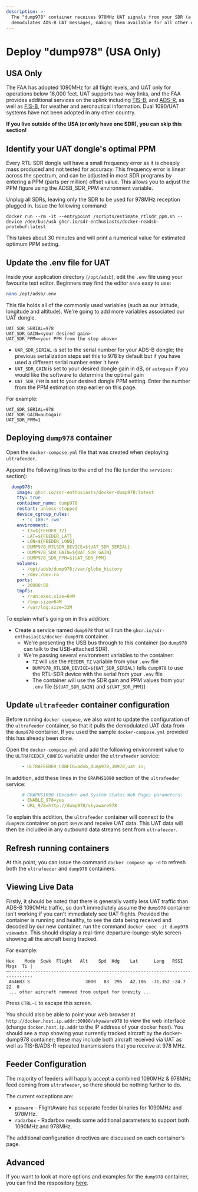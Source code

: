```yaml
---
description: >-
  The "dump978" container receives 978MHz UAT signals from your SDR (a different SDR from the one receiving 1090MHz signals), and
  demodulates ADS-B UAT messages, making them available for all other containers.
---
```


# Deploy "dump978" \(USA Only\)

## USA Only

The FAA has adopted 1090MHz for all flight levels, and UAT only for operations below 18,000 feet. UAT supports two-way links, and the FAA provides additional services on the uplink including [TIS-B](https://www.faa.gov/air_traffic/technology/equipadsb/capabilities/ins_outs/#tisb), and [ADS-R](https://www.faa.gov/air_traffic/technology/equipadsb/capabilities/ins_outs#adsr), as well as [FIS-B](https://www.faa.gov/air_traffic/technology/equipadsb/capabilities/ins_outs#fisb), for weather and aeronautical information. Dual 1090/UAT systems have not been adopted in any other country.

**If you live outside of the USA \(or only have one SDR\), you can skip this section!**

## Identify your UAT dongle's optimal PPM

Every RTL-SDR dongle will have a small frequency error as it is cheaply mass produced and not tested for accuracy. This frequency error is linear across the spectrum, and can be adjusted in most SDR programs by entering a PPM (parts per million) offset value. This  allows you to adjust the PPM figure using the ADSB_SDR_PPM environment variable.

Unplug all SDRs, leaving only the SDR to be used for 978MHz reception plugged in. Issue the following command:

`docker run --rm -it --entrypoint /scripts/estimate_rtlsdr_ppm.sh --device /dev/bus/usb ghcr.io/sdr-enthusiasts/docker-readsb-protobuf:latest`

This takes about 30 minutes and will print a numerical value for estimated optimum PPM setting.

## Update the .env file for UAT

Inside your application directory \(`/opt/adsb`\), edit the `.env` file using your favourite text editor. Beginners may find the editor `nano` easy to use:

```bash
nano /opt/adsb/.env
```

This file holds all of the commonly used variables \(such as our latitude, longitude and altitude\). We're going to add more variables associated our UAT dongle.

```text
UAT_SDR_SERIAL=978
UAT_SDR_GAIN=<your desired gain>
UAT_SDR_PPM=<your PPM from the step above>
```

* `UAR_SDR_SERIAL` is set to the serial number for your ADS-B dongle; the previous serialization steps set this to 978 by default but if you have used a different serial number enter it here
* `UAT_SDR_GAIN` is set to your desired dongle gain in dB, or `autogain` if you would like the software to determine the optimal gain
* `UAT_SDR_PPM` is set to your desired dongle PPM setting. Enter the number from the PPM estimation step earlier on this page.

For example:

```text
UAT_SDR_SERIAL=978
UAT_SDR_GAIN=autogain
UAT_SDR_PPM=1
```




## Deploying `dump978` container

Open the `docker-compose.yml` file that was created when deploying `ultrafeeder`.

Append the following lines to the end of the file \(under the `services:` section\):

```yaml
  dump978:
    image: ghcr.io/sdr-enthusiasts/docker-dump978:latest
    tty: true
    container_name: dump978
    restart: unless-stopped
    device_cgroup_rules:
      - 'c 189:* rwm'
    environment:
      - TZ=${FEEDER_TZ}
      - LAT=${FEEDER_LAT}
      - LON=${FEEDER_LONG}
      - DUMP978_RTLSDR_DEVICE=${UAT_SDR_SERIAL}
      - DUMP978_SDR_GAIN=${UAT_SDR_GAIN}
      - DUMP978_SDR_PPM=${UAT_SDR_PPM}
    volumes:
      - /opt/adsb/dump978:/var/globe_history
      - /dev:/dev:ro
    ports:
      - 30980:80
    tmpfs:
      - /run:exec,size=64M
      - /tmp:size=64M
      - /var/log:size=32M
```

To explain what's going on in this addition:

* Create a service named `dump978` that will run the `ghcr.io/sdr-enthusiasts/docker-dump978` container.
  * We're presenting the USB bus through to this container \(so `dump978` can talk to the USB-attached SDR\).
  * We're passing several environment variables to the container:
    * `TZ` will use the `FEEDER_TZ` variable from your `.env` file
    * `DUMP978_RTLSDR_DEVICE=${UAT_SDR_SERIAL}` tells `dump978` to use the RTL-SDR device with the serial from your `.env` file
    * The container will use the SDR gain and PPM values from your `.env` file (`${UAT_SDR_GAIN}` and `${UAT_SDR_PPM}`)

## Update `ultrafeeder` container configuration

Before running `docker compose`, we also want to update the configuration of the `ultrafeeder` container, so that it pulls the demodulated UAT data from the `dump978` container.  If you used the sample `docker-compose.yml` provided this has already been done.

Open the `docker-compose.yml` and add the following environment value to the `ULTRAFEEDER_CONFIG` variable under the `ultrafeeder` service:

```yaml
      - ULTRAFEEDER_CONFIG=adsb,dump978,30978,uat_in;
```


In addition, add these lines in the `GRAPHS1090` section of the `ultrafeeder` service:

```yaml
      # GRAPHS1090 (Decoder and System Status Web Page) parameters:
      - ENABLE_978=yes
      - URL_978=http://dump978/skyaware978
```

To explain this addition, the `ultrafeeder` container will connect to the `dump978` container on port `30978` and receive UAT data. This UAT data will then be included in any outbound data streams sent from `ultrafeeder`.

## Refresh running containers

At this point, you can issue the command `docker compose up -d` to refresh both the `ultrafeeder` and `dump978` containers.

## Viewing Live Data

Firstly, it should be noted that there is generally vastly less UAT traffic than ADS-B 1090MHz traffic, so don't immediately assume the `dump978` container isn't working if you can't immediately see UAT flights. Provided the container is running and healthy, to see the data being received and decoded by our new container, run the command `docker exec -it dump978 viewadsb`. This should display a real-time departure-lounge-style screen showing all the aircraft being tracked.

For example:

```text
Hex    Mode  Sqwk  Flight   Alt    Spd  Hdg    Lat      Long   RSSI  Msgs  Ti |
─-------------------------------------------------------------------------------
 A646B3 S                     3000   83  295   42.106  -71.352 -24.7    22  0
 ... other aircraft removed from output for brevity ...
```

Press `CTRL-C` to escape this screen.

You should also be able to point your web browser at `http://docker.host.ip.addr:30980/skyaware978` to view the web interface \(change `docker.host.ip.addr` to the IP address of your docker host\). You should see a map showing your currently tracked aircraft by the docker-dump978 container; these may include both aircraft received via UAT as well as TIS-B/ADS-R repeated transmissions that you receive at 978 MHz.

## Feeder Configuration

The majority of feeders will happily accept a combined 1090MHz & 978MHz feed coming from `ultrafeeder`, so there should be nothing further to do.

The current exceptions are:

* `piaware` - FlightAware has separate feeder binaries for 1090MHz and 978MHz.
* `radarbox` - Radarbox needs some additional parameters to support both 1090MHz and 978MHz.

The additional configuration directives are discussed on each container's page.

## Advanced

If you want to look at more options and examples for the `dump978` container, you can find the respository [here](https://github.com/sdr-enthusiasts/docker-dump978).